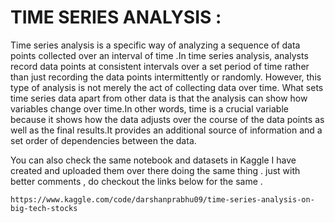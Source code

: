 # TIME SERIES ANALYSIS : 
  
  
  Time series analysis is a specific way of analyzing a sequence of data points collected over an interval of time .In time series analysis, analysts record data points at consistent intervals over a set period of time rather than just recording the data points intermittently or randomly. However, this type of analysis is not merely the act of collecting data over time. What sets time series data apart from other data is that the analysis can show how variables change over time.In other words, time is a crucial variable because it shows how the data adjusts over the course of the data points as well as the final results.It provides an additional source of information and a set order of dependencies between the data. 



   You can also check the same notebook and datasets in Kaggle I have created and uploaded them over there doing the same thing . just with better comments , do checkout the links below for the same . 

```
https://www.kaggle.com/code/darshanprabhu09/time-series-analysis-on-big-tech-stocks
```
